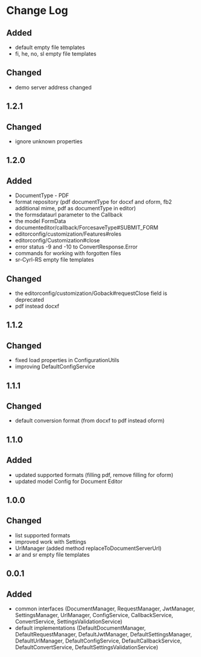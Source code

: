 # Change Log

## Added
- default empty file templates
- fi, he, no, sl empty file templates

## Changed
- demo server address changed

## 1.2.1
## Changed
- ignore unknown properties

## 1.2.0
## Added
- DocumentType - PDF
- format repository (pdf documentType for docxf and oform, fb2 additional mime, pdf as documentType in editor)
- the formsdataurl parameter to the Callback
- the model FormData
- documenteditor/callback/ForcesaveType#SUBMIT_FORM
- editorconfig/customization/Features#roles
- editorconfig/Customization#close
- error status -9 and -10 to ConvertResponse.Error
- commands for working with forgotten files
- sr-Cyrl-RS empty file templates

## Changed
- the editorconfig/customization/Goback#requestClose field is deprecated
- pdf instead docxf

## 1.1.2
## Changed
- fixed load properties in ConfigurationUtils
- improving DefaultConfigService

## 1.1.1
## Changed
- default conversion format (from docxf to pdf instead oform)

## 1.1.0
## Added
- updated supported formats (filling pdf, remove filling for oform)
- updated model Config for Document Editor

## 1.0.0
## Changed
- list supported formats
- improved work with Settings
- UrlManager (added method replaceToDocumentServerUrl)
- ar and sr empty file templates

## 0.0.1
## Added
- common interfaces (DocumentManager, RequestManager, JwtManager, SettingsManager, UrlManager, ConfigService,
CallbackService, ConvertService, SettingsValidationService)
- default implementations (DefaultDocumentManager, DefaultRequestManager, DefaultJwtManager, DefaultSettingsManager,
DefaultUrlManager, DefaultConfigService, DefaultCallbackService, DefaultConvertService,
DefaultSettingsValidationService)
